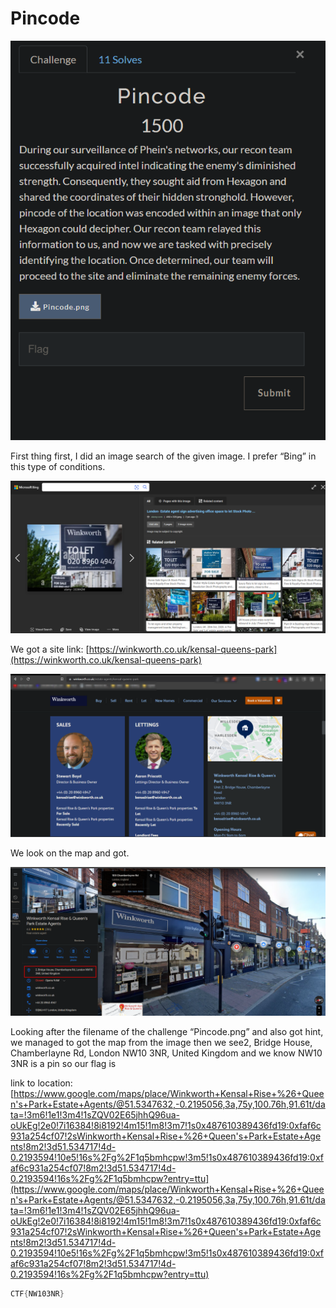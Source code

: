 # Pincode

![Untitled](Pincode%204a35730995cd42929e87cd06ad6e4cc7/Untitled.png)

First thing first, I did an image search of the given image. I prefer “Bing” in this type of conditions.

![Untitled](Pincode%204a35730995cd42929e87cd06ad6e4cc7/Untitled%201.png)

We got a site link: [https://winkworth.co.uk/kensal-queens-park](https://winkworth.co.uk/kensal-queens-park) 

![Untitled](Pincode%204a35730995cd42929e87cd06ad6e4cc7/Untitled%202.png)

We look on the map and got.

![Untitled](Pincode%204a35730995cd42929e87cd06ad6e4cc7/Untitled%203.png)

Looking after the filename of the challenge “Pincode.png” and also got hint, we managed to got the map from the image then we see2, Bridge House, Chamberlayne Rd, London NW10 3NR, United Kingdom and we know  NW10 3NR is a pin so our flag is 

link to location:[https://www.google.com/maps/place/Winkworth+Kensal+Rise+%26+Queen's+Park+Estate+Agents/@51.5347632,-0.2195056,3a,75y,100.76h,91.61t/data=!3m6!1e1!3m4!1sZQV02E65jhhQ96ua-oUkEg!2e0!7i16384!8i8192!4m15!1m8!3m7!1s0x487610389436fd19:0xfaf6c931a254cf07!2sWinkworth+Kensal+Rise+%26+Queen's+Park+Estate+Agents!8m2!3d51.534717!4d-0.2193594!10e5!16s%2Fg%2F1q5bmhcpw!3m5!1s0x487610389436fd19:0xfaf6c931a254cf07!8m2!3d51.534717!4d-0.2193594!16s%2Fg%2F1q5bmhcpw?entry=ttu](https://www.google.com/maps/place/Winkworth+Kensal+Rise+%26+Queen's+Park+Estate+Agents/@51.5347632,-0.2195056,3a,75y,100.76h,91.61t/data=!3m6!1e1!3m4!1sZQV02E65jhhQ96ua-oUkEg!2e0!7i16384!8i8192!4m15!1m8!3m7!1s0x487610389436fd19:0xfaf6c931a254cf07!2sWinkworth+Kensal+Rise+%26+Queen's+Park+Estate+Agents!8m2!3d51.534717!4d-0.2193594!10e5!16s%2Fg%2F1q5bmhcpw!3m5!1s0x487610389436fd19:0xfaf6c931a254cf07!8m2!3d51.534717!4d-0.2193594!16s%2Fg%2F1q5bmhcpw?entry=ttu)

```powershell
CTF{NW103NR}
```